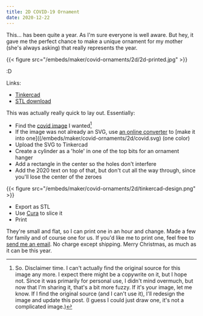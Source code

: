 ```yaml
---
title: 2D COVID-19 Ornament
date: 2020-12-22
---
```

This... has been quite a year. As I'm sure everyone is well aware. But hey, it gave me the perfect chance to make a unique ornament for my mother (she's always asking) that really represents the year. 

{{< figure src="/embeds/maker/covid-ornaments/2d/2d-printed.jpg" >}}

:D

Links:

* [Tinkercad](https://www.tinkercad.com/things/7ijpAKs56WR-covid-ornament)
* [STL download](/embeds/maker/covid-ornaments/2d/covid-ornament-2d.stl)

<!--more-->

This was actually really quick to lay out. Essentially:

* Find the [covid image](/embeds/maker/covid-ornaments/2d/covid.png) I wanted[^uhoh]
* If the image was not already an SVG, use [an online converter](https://www.pngtosvg.com/) to [make it into one]((/embeds/maker/covid-ornaments/2d/covid.svg) (one color)
* Upload the SVG to Tinkercad
* Create a cylinder as a 'hole' in one of the top bits for an ornament hanger
* Add a rectangle in the center so the holes don't interfere
* Add the 2020 text on top of that, but don't cut all the way through, since you'll lose the center of the zeroes

{{< figure src="/embeds/maker/covid-ornaments/2d/tinkercad-design.png" >}}

* Export as STL
* Use [Cura](https://ultimaker.com/software/ultimaker-cura) to slice it
* Print

They're small and flat, so I can print one in an hour and change. Made a few for family and of course one for us. If you'd like me to print one, feel free to [send me an email](mailto:blog@jverkamp.com). No charge except shipping. Merry Christmas, as much as it can be this year. 

[^uhoh]: So. Disclaimer time. I can't actually find the original source for this image any more. I expect there might be a copywrite on it, but I hope not. Since it was primarily for personal use, I didn't mind overmuch, but now that I'm sharing it, that's a bit more fuzzy. If it's your image, let me know. If I find the original source (and I can't use it), I'll redesign the image and update this post. (I guess I could just draw one, it's not a complicated image.)
